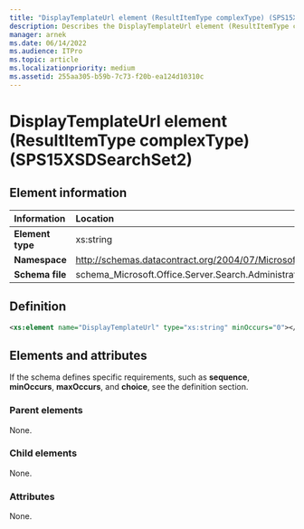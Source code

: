 ```yaml
---
title: "DisplayTemplateUrl element (ResultItemType complexType) (SPS15XSDSearchSet2)"
description: Describes the DisplayTemplateUrl element (ResultItemType complexType) (SPS15XSDSearchSet2) and provides the element information, a definition, and the elements and attributes.
manager: arnek
ms.date: 06/14/2022
ms.audience: ITPro
ms.topic: article
ms.localizationpriority: medium
ms.assetid: 255aa305-b59b-7c73-f20b-ea124d10310c
---
```


# DisplayTemplateUrl element (ResultItemType complexType) (SPS15XSDSearchSet2)



## Element information

|Information|Location|
|:-----|:-----|
|**Element type** |xs:string |
|**Namespace** |http://schemas.datacontract.org/2004/07/Microsoft.Office.Server.Search.Administration |
|**Schema file** |schema_Microsoft.Office.Server.Search.Administration.xsd |

## Definition

```XML
<xs:element name="DisplayTemplateUrl" type="xs:string" minOccurs="0"></xs:element>

```

## Elements and attributes

If the schema defines specific requirements, such as **sequence**, **minOccurs**, **maxOccurs**, and **choice**, see the definition section.

### Parent elements

None.

### Child elements

None.

### Attributes

None.
